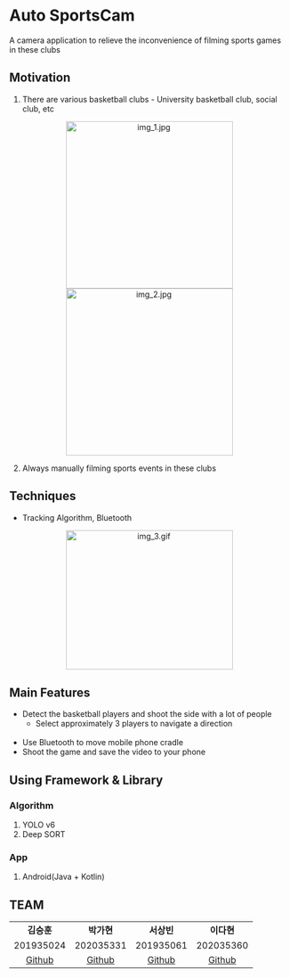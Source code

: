 # Auto SportsCam
A camera application to relieve the inconvenience of filming sports games in these clubs

## Motivation
1. There are various basketball clubs - University basketball club, social club, etc   
<div align="center">
   <img alt="img_1.jpg" height="300" src="https://github.com/GachonMoWA/.github/blob/main/profile/motivation_img1.jpg" width="300"/>
   <img alt="img_2.jpg" height="300" src="motivation_img1.jpg" width="300"/>
</div>

2. Always manually filming sports events in these clubs

## Techniques
- Tracking Algorithm, Bluetooth
    <br>
<div align="center">
    <img alt="img_3.gif" height="250" src="https://github.com/AutoSportsCam/.github/profile/img/techniques_img1.gif" width="300"/>
</div>

## Main Features
- Detect the basketball players and shoot the side with a lot of people
	* Select approximately 3 players to navigate a direction
    <br>
- Use Bluetooth to move mobile phone cradle
    <br>
- Shoot the game and save the video to your phone      

## Using Framework & Library

### Algorithm
1. YOLO v6
2. Deep SORT

### App
1. Android(Java + Kotlin)

## TEAM
<table align="center">
    <tr>
        <td align="center"><b>김승훈</b></td>
        <td align="center"><b>박가현</b></td>
        <td align="center"><b>서상빈</b></td>
        <td align="center"><b>이다현</b></td>
    </tr>
<!--     <tr height="160px">
        <td align="center">
            <img height="120px" weight="120px" src="profile/img_7.png"/>
        </td>
        <td align="center">
            <img height="120px" weight="120px" src="profile/img_8.png"/>
        </td>
        <td align="center">
            <img height="120px" weight="120px" src="profile/img_9.png"/>
        </td>
        <td align="center">
            <img height="120px" weight="120px" src="profile/img_10.png"/>
        </td>
    </tr> -->
    <tr>
    </tr>
    <tr>
        <td align="center">201935024</td>
        <td align="center">202035331</td>
        <td align="center">201935061</td>
        <td align="center">202035360</td>
    </tr>
    <tr>
        <td align="center"><a href="https://github.com/">Github</a></td>
        <td align="center"><a href="https://github.com/chan9e">Github</a></td>
        <td align="center"><a href="https://github.com/">Github</a></td>
        <td align="center"><a href="https://github.com/jrary">Github</a></td>
    </tr>
<!--     <tr>
        <td align="center">
            <code>Modeling</code><br><code>BackEnd:Django</code>
        </td>
        <td align="center">
            <code>Android</code><br><code>Database</code>
        </td>
        <td align="center">
            <code>AI Speaker</code><br><code>Marketing</code>
        </td>
        <td align="center">
            <code>AI Speaker</code><br><code>BackEnd:Node.js</code>
        </td>
    </tr> -->
</table>
